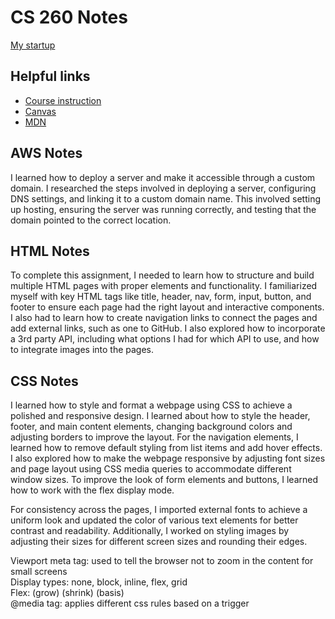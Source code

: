 # CS 260 Notes

[My startup](https://startup.findmymeal.click)

## Helpful links

- [Course instruction](https://github.com/webprogramming260)
- [Canvas](https://byu.instructure.com)
- [MDN](https://developer.mozilla.org)

## AWS Notes

I learned how to deploy a server and make it accessible through a custom domain. I researched the steps involved in deploying a server, configuring DNS settings, and linking it to a custom domain name. This involved setting up hosting, ensuring the server was running correctly, and testing that the domain pointed to the correct location. 

## HTML Notes

To complete this assignment, I needed to learn how to structure and build multiple HTML pages with proper elements and functionality. I familiarized myself with key HTML tags like title, header, nav, form, input, button, and footer to ensure each page had the right layout and interactive components. I also had to learn how to create navigation links to connect the pages and add external links, such as one to GitHub. I also explored how to incorporate a 3rd party API, including what options I had for which API to use, and how to integrate images into the pages.

## CSS Notes

I learned how to style and format a webpage using CSS to achieve a polished and responsive design. I learned about how to style the header, footer, and main content elements, changing background colors and adjusting borders to improve the layout. For the navigation elements, I learned how to remove default styling from list items and add hover effects. I also explored how to make the webpage responsive by adjusting font sizes and page layout using CSS media queries to accommodate different window sizes. To improve the look of form elements and buttons, I learned how to work with the flex display mode.

For consistency across the pages, I imported external fonts to achieve a uniform look and updated the color of various text elements for better contrast and readability. Additionally, I worked on styling images by adjusting their sizes for different screen sizes and rounding their edges.

Viewport meta tag: used to tell the browser not to zoom in the content for small screens  
Display types: none, block, inline, flex, grid  
Flex: (grow) (shrink) (basis)  
@media tag: applies different css rules based on a trigger  
